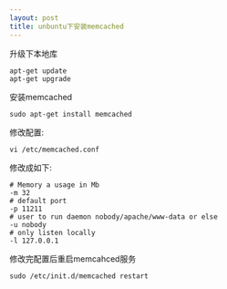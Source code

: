 ```yaml
---
layout: post
title: unbuntu下安装memcached
---
```


升级下本地库

    apt-get update
    apt-get upgrade

安装memcached

    sudo apt-get install memcached

修改配置:

    vi /etc/memcached.conf

修改成如下:

    # Memory a usage in Mb
    -m 32  
    # default port  
    -p 11211  
    # user to run daemon nobody/apache/www-data or else 
    -u nobody  
    # only listen locally  
    -l 127.0.0.1

修改完配置后重启memcahced服务

    sudo /etc/init.d/memcached restart